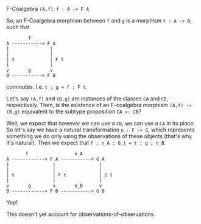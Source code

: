 F-Coalgebra `(A,f)`: `f : A -> F A`

So, an F-Coalgebra morphism between `f` and `g` is a morphism `t : A -> B`, such that

            f
    A -----------> F A
    |               |
    |               |
    | t             | F t
    |               |
    v       g       v
    B -----------> F B

commutes.  I.e. `t ; g = f ; F t`.

Let's say `(A,f)` and `(B,g)` are instances of the classes `CA` and `CB`,
respectively.  Then, is the existence of an F-coalgebra morphism `(A,f) ->
(B,g)` equivalent to the subtype proposition `CA <: CB`?

Well, we expect that however we can use a `CB`, we can use a `CA` in its place.
So let's say we have a natural transformation `n : F -> G`, which represents
something we do only using the observations of these objects (that's why it's
natural). Then we expect that `f ; n_A ; G_t = t ; g ; n_B`.

           f                 n_A
    A ------------> F A -----------> G A
    |                |                |
    |                |                |
    | t              | F t            | G t
    |                |                |
    v       g        v       n_B      v
    B ------------> F B -----------> G B

Yep!

This doesn't yet account for observations-of-observations.
